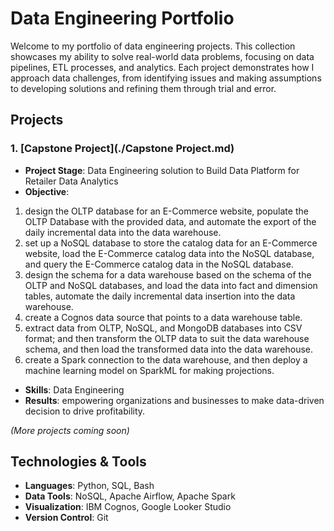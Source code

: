 # Data Engineering Portfolio

Welcome to my portfolio of data engineering projects. This collection showcases my ability to solve real-world data problems, focusing on data pipelines, ETL processes, and analytics. Each project demonstrates how I approach data challenges, from identifying issues and making assumptions to developing solutions and refining them through trial and error.

## Projects
### 1. [Capstone Project](./Capstone Project.md)
- **Project Stage**: Data Engineering solution to Build Data Platform for Retailer Data Analytics
- **Objective**:
1. design the OLTP database for an E-Commerce website, populate the OLTP Database with the provided data, and automate the export of the daily incremental data into the data warehouse.
2. set up a NoSQL database to store the catalog data for an E-Commerce website, load the E-Commerce catalog data into the NoSQL database, and query the E-Commerce catalog data in the NoSQL database.
3. design the schema for a data warehouse based on the schema of the OLTP and NoSQL databases, and load the data into fact and dimension tables, automate the daily incremental data insertion into the data warehouse.
4. create a Cognos data source that points to a data warehouse table.
5. extract data from OLTP, NoSQL, and MongoDB databases into CSV format; and then transform the OLTP data to suit the data warehouse schema, and then load the transformed data into the data warehouse.
6. create a Spark connection to the data warehouse, and then deploy a machine learning model on SparkML for making projections.
- **Skills**: Data Engineering
- **Results**: empowering organizations and businesses to make data-driven decision to drive profitability.

*(More projects coming soon)*

## Technologies & Tools
- **Languages**: Python, SQL, Bash
- **Data Tools**: NoSQL, Apache Airflow, Apache Spark
- **Visualization**: IBM Cognos, Google Looker Studio
- **Version Control**: Git
